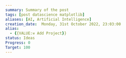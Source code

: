 ```yaml
---
summary: Summary of the post
tags: [post datascience matplotlib]
aliases: [AI, Artificial Intelligence]
creation_date:  Monday, 31st October 2022, 23:03:00
alias:
  - {{VALUE:⚒ Add Project}}
status: Ideas
Progress: 0
Target: 100
---
```





